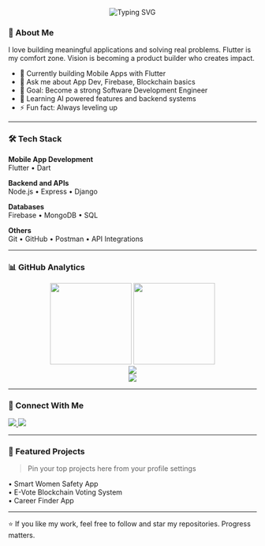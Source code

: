 <!-- Typing SVG Intro -->
<p align="center">
  <img src="https://readme-typing-svg.demolab.com?font=Inter&size=28&duration=3000&pause=1000&color=00A9FF&center=true&vCenter=true&width=650&lines=Hello+there%2C+I'm+Urjit+Upadhyay;Flutter+Developer;Blockchain+Learner;Tech+Explorer" alt="Typing SVG" />
</p>

### 💫 About Me
I love building meaningful applications and solving real problems. Flutter is my comfort zone. Vision is becoming a product builder who creates impact.
- 🔭 Currently building Mobile Apps with Flutter
- 💬 Ask me about App Dev, Firebase, Blockchain basics
- 🎯 Goal: Become a strong Software Development Engineer
- 🌱 Learning AI powered features and backend systems
- ⚡ Fun fact: Always leveling up

---

### 🛠 Tech Stack

**Mobile App Development**  
Flutter • Dart

**Backend and APIs**  
Node.js • Express • Django

**Databases**  
Firebase • MongoDB • SQL

**Others**  
Git • GitHub • Postman • API Integrations

---

### 📊 GitHub Analytics

<p align="center">
  
<img height="165" src="https://github-readme-stats.vercel.app/api?username=urjitupadhya&show_icons=true&theme=react&hide_border=true&count_private=true" />

<img height="165" src="https://github-readme-streak-stats.herokuapp.com/?user=urjitupadhya&theme=react&hide_border=true" />

<br />

<img src="https://github-profile-trophy.vercel.app/?username=urjitupadhya&theme=algolia&no-bg=true&margin-w=8" />

<br />

<img src="https://github-readme-activity-graph.vercel.app/graph?username=urjitupadhya&theme=react-dark" />

</p>

---

### 🔗 Connect With Me

<a href="https://www.linkedin.com/in/urjitupadhyay">
  <img src="https://img.shields.io/badge/LinkedIn-0077B5?style=for-the-badge&logo=linkedin&logoColor=white" />
</a>
<a href="https://github.com/urjitupadhyay">
  <img src="https://img.shields.io/badge/GitHub-24292e?style=for-the-badge&logo=github&logoColor=white" />
</a>

---

### 🚀 Featured Projects
> Pin your top projects here from your profile settings

• Smart Women Safety App  
• E-Vote Blockchain Voting System  
• Career Finder App  

---

⭐ If you like my work, feel free to follow and star my repositories. Progress matters.
